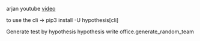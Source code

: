 arjan youtube [video](https://www.youtube.com/watch?v=mkgd9iOiICc&t=1134s)

to use the cli -> pip3 install -U hypothesis[cli]
 
Generate test by hypothesis
hypothesis write  office.generate_random_team